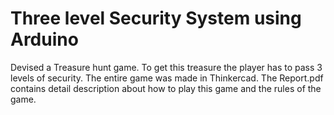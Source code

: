 # Three level Security System using Arduino
Devised a Treasure hunt game. To get this treasure the player has to pass 3 levels of security. The entire game was made in Thinkercad. The Report.pdf contains detail description
about how to play this game and the rules of the game.

